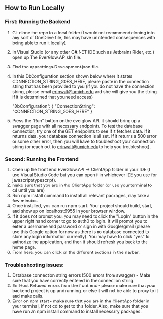 ## How to Run Locally
### First: Running the Backend
1. Git clone the repo to a local folder (I would not recommend cloning into any sort of OneDrive file, this may have unintended consequences with being able to run it locally).
2. In Visual Studio (or any other C#.NET IDE such as Jetbrains Rider, etc.) open up The EverGlow.API.sln file.
3. Find the appsettings.Development.json file.
4. In this DbConfiguration section shown below where it states CONNECTION_STRING_GOES_HERE, please paste in the connection string that has been provided to you (if you do not have the connection string, please email erinwalt@umich.edu and she will give you the string if it is determined that you need access)
   
    "DbConfiguration": {
    "ConnectionString": "CONNECTION_STRING_GOES_HERE"
}
5.  Press the "Run" button on the everglow API. it should bring up a swagger page with all necessary endpoints. To test the database connection, try one of the GET endpoints to see if it fetches data. If it returns data, your database connection is all set. If it returns a 500 error or some other error, then you will have to troubleshoot your connection string (or reach out to erinwalt@umich.edu to help you troubleshoot).

### Second: Running the Frontend
1. Open up the front end EverGlow.API -> ClientApp folder in your IDE (I use Visual Studio Code but you can open it in whichever IDE you use for javascript/typescript).
2. make sure that you are in the ClientApp folder (or use your terminal to cd until you are)
3. Run npm install command to install all relevant packages, may take a few minutes.
4. Once installed, you can run npm start. Your project should build, start, and show up on localhost:6955 in your browser window.
5. If it does not prompt you, you may need to click the "LogIn" button in the upper right hand corner to go to auth0 to login. It will prompt you to enter a username and password or sign in with Google/gmail (please use this Google option for now as there is no database connected to store any login information currently). You may have to click "yes" to authorize the application, and then it should refresh you back to the home page.
6. From here, you can click on the different sections in the navbar. 

### Troubleshooting issues:
1. Database connection string errors (500 errors from swagger) - Make sure that you have correctly entered in the connection string.
2. Err Host Refused errors from the front end - please make sure that your  backend project is up and running, or else it will not be able to proxy to it and make calls.
3. Error on npm start - make sure that you are in the ClientApp folder in your terminal, if not cd to get to this folder. Also, make sure that you have run an npm install command to install necessary packages.
